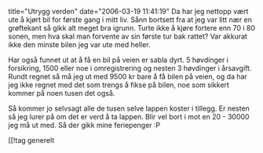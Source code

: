 title="Utrygg verden"
date="2006-03-19 11:41:19"
Da har jeg nettopp vært ute å kjørt bil for første gang i mitt liv. Sånn bortsett fra at jeg var litt nær en grøftekant så gikk alt meget bra igrunn. Turte ikke å kjøre fortere enn 70 i 80 sonen, men hva skal man forvente av sin første tur bak rattet? Var akkurat ikke den minste bilen jeg var ute med heller.

Har også funnet ut at å få en bil på veien er sabla dyrt. 5 høvdinger i forsikring, 1500 eller noe i omregistrering og nesten 3 høvdinger i årsavgift. Rundt regnet så må jeg ut med 9500 kr bare å få bilen på veien, og da har jeg ikke regnet med det som trengs å fikse på bilen, noe som sikkert kommer på noen tusen det også.

Så kommer jo selvsagt alle de tusen selve lappen koster i tillegg. Er nesten så jeg lurer på om det er verd å ta lappen. Blir vel bort i mot en 20 - 30000 jeg må ut med. Så der gikk mine feriepenger :P

[[!tag  generelt
